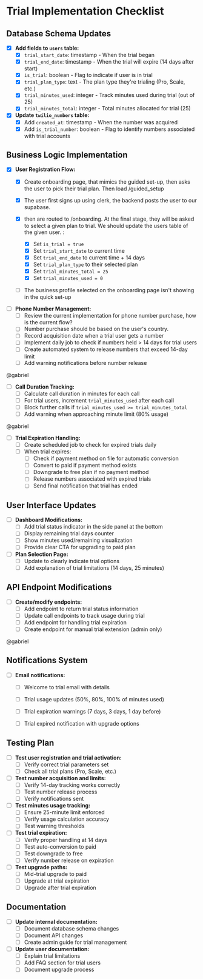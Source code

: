 # Trial Implementation Checklist

## Database Schema Updates

- [X] **Add fields to `users` table:**
  - [X] `trial_start_date`: timestamp - When the trial began
  - [X] `trial_end_date`: timestamp - When the trial will expire (14 days after start)
  - [X] `is_trial`: boolean - Flag to indicate if user is in trial
  - [X] `trial_plan_type`: text - The plan type they're trialing (Pro, Scale, etc.)
  - [X] `trial_minutes_used`: integer - Track minutes used during trial (out of 25)
  - [X] `trial_minutes_total`: integer - Total minutes allocated for trial (25)

- [X] **Update `twilio_numbers` table:**
  - [X] Add `created_at`: timestamp - When the number was acquired
  - [X] Add `is_trial_number`: boolean - Flag to identify numbers associated with trial accounts

## Business Logic Implementation

- [X] **User Registration Flow:**
  - [X] Create onboarding page, that mimics the guided set-up, then asks the user to pick their trial plan. Then load /guided_setup

  - [X] The user first signs up using clerk, the backend posts the user to our supabase.
  - [X] then are routed to /onboarding. At the final stage, they will be asked to select a given plan to trial. We should update the users table of the given user. :
    - [X] Set `is_trial = true`
    - [X] Set `trial_start_date` to current time
    - [X] Set `trial_end_date` to current time + 14 days
    - [X] Set `trial_plan_type` to their selected plan
    - [X] Set `trial_minutes_total = 25`
    - [X] Set `trial_minutes_used = 0`

  - [ ] The business profile selected on the onboarding page isn't showing in the quick set-up

- [ ] **Phone Number Management:**
  - [ ] Review the current implementation for phone number purchase, how is the current flow? 
  - [ ] Number purchase should be based on the user's country. 
  - [ ] Record acquisition date when a trial user gets a number
  - [ ] Implement daily job to check if numbers held > 14 days for trial users
  - [ ] Create automated system to release numbers that exceed 14-day limit
  - [ ] Add warning notifications before number release

@gabriel
- [ ] **Call Duration Tracking:**
  - [ ] Calculate call duration in minutes for each call
  - [ ] For trial users, increment `trial_minutes_used` after each call
  - [ ] Block further calls if `trial_minutes_used >= trial_minutes_total`
  - [ ] Add warning when approaching minute limit (80% usage)

@gabriel
- [ ] **Trial Expiration Handling:**
  - [ ] Create scheduled job to check for expired trials daily
  - [ ] When trial expires:
    - [ ] Check if payment method on file for automatic conversion
    - [ ] Convert to paid if payment method exists
    - [ ] Downgrade to free plan if no payment method
    - [ ] Release numbers associated with expired trials
    - [ ] Send final notification that trial has ended

## User Interface Updates

- [ ] **Dashboard Modifications:**
  - [ ] Add trial status indicator in the side panel at the bottom
  - [ ] Display remaining trial days counter
  - [ ] Show minutes used/remaining visualization
  - [ ] Provide clear CTA for upgrading to paid plan

- [ ] **Plan Selection Page:**
  - [ ] Update to clearly indicate trial options
  - [ ] Add explanation of trial limitations (14 days, 25 minutes)

## API Endpoint Modifications

- [ ] **Create/modify endpoints:**
  - [ ] Add endpoint to return trial status information
  - [ ] Update call endpoints to track usage during trial
  - [ ] Add endpoint for handling trial expiration
  - [ ] Create endpoint for manual trial extension (admin only)

@gabriel
## Notifications System

- [ ] **Email notifications:**
  - [ ] Welcome to trial email with details
  - [ ] Trial usage updates (50%, 80%, 100% of minutes used)
  - [ ] Trial expiration warnings (7 days, 3 days, 1 day before)
  - [ ] Trial expired notification with upgrade options


## Testing Plan

- [ ] **Test user registration and trial activation:**
  - [ ] Verify correct trial parameters set
  - [ ] Check all trial plans (Pro, Scale, etc.)

- [ ] **Test number acquisition and limits:**
  - [ ] Verify 14-day tracking works correctly
  - [ ] Test number release process
  - [ ] Verify notifications sent

- [ ] **Test minutes usage tracking:**
  - [ ] Ensure 25-minute limit enforced
  - [ ] Verify usage calculation accuracy
  - [ ] Test warning thresholds

- [ ] **Test trial expiration:**
  - [ ] Verify proper handling at 14 days
  - [ ] Test auto-conversion to paid
  - [ ] Test downgrade to free
  - [ ] Verify number release on expiration

- [ ] **Test upgrade paths:**
  - [ ] Mid-trial upgrade to paid
  - [ ] Upgrade at trial expiration
  - [ ] Upgrade after trial expiration

## Documentation

- [ ] **Update internal documentation:**
  - [ ] Document database schema changes
  - [ ] Document API changes
  - [ ] Create admin guide for trial management

- [ ] **Update user documentation:**
  - [ ] Explain trial limitations
  - [ ] Add FAQ section for trial users
  - [ ] Document upgrade process 
